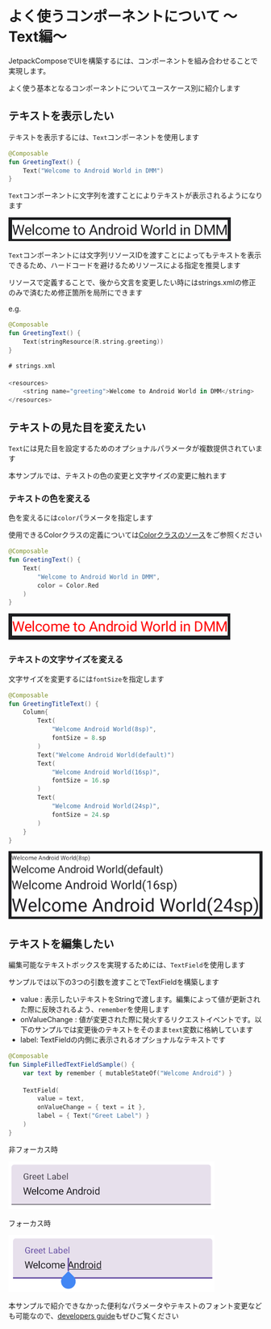 # よく使うコンポーネントについて 〜Text編〜

JetpackComposeでUIを構築するには、コンポーネントを組み合わせることで実現します。

よく使う基本となるコンポーネントについてユースケース別に紹介します

## テキストを表示したい
テキストを表示するには、`Text`コンポーネントを使用します

```kotlin
@Composable
fun GreetingText() {
    Text("Welcome to Android World in DMM")
}
```

`Text`コンポーネントに文字列を渡すことによりテキストが表示されるようになります

![Text Sample](../image/component_sample/text_sample.png)

`Text`コンポーネントには文字列リソースIDを渡すことによってもテキストを表示できるため、ハードコードを避けるためリソースによる指定を推奨します

リソースで定義することで、後から文言を変更したい時にはstrings.xmlの修正のみで済むため修正箇所を局所にできます

e.g.
```kotlin
@Composable
fun GreetingText() {
    Text(stringResource(R.string.greeting))
}
```

```kotlin
# strings.xml

<resources>
    <string name="greeting">Welcome to Android World in DMM</string>
</resources>

```

## テキストの見た目を変えたい
`Text`には見た目を設定するためのオプショナルパラメータが複数提供されています

本サンプルでは、テキストの色の変更と文字サイズの変更に触れます


### テキストの色を変える
色を変えるには`color`パラメータを指定します

使用できるColorクラスの定義については[Colorクラスのソース](https://cs.android.com/androidx/platform/frameworks/support/+/androidx-main:compose/ui/ui-graphics/src/commonMain/kotlin/androidx/compose/ui/graphics/Color.kt;l=115?q=%20androidx.compose.ui.graphics.Color&ss=androidx%2Fplatform%2Fframeworks%2Fsupport&hl=ja)をご参照ください

```kotlin
@Composable
fun GreetingText() {
    Text(
        "Welcome to Android World in DMM",
        color = Color.Red
    )
}
```
![Text Sample](../image/component_sample/text_red_sample.png)


### テキストの文字サイズを変える
文字サイズを変更するには`fontSize`を指定します

```kotlin
@Composable
fun GreetingTitleText() {
    Column{
        Text(
            "Welcome Android World(8sp)",
            fontSize = 8.sp
        )
        Text("Welcome Android World(default)")
        Text(
            "Welcome Android World(16sp)",
            fontSize = 16.sp
        )
        Text(
            "Welcome Android World(24sp)",
            fontSize = 24.sp
        )
    }
}
```
![Text Size Sample](../image/component_sample/text_size_sample.png)

## テキストを編集したい
編集可能なテキストボックスを実現するためには、`TextField`を使用します

サンプルでは以下の3つの引数を渡すことでTextFieldを構築します

- value : 表示したいテキストをStringで渡します。編集によって値が更新された際に反映されるよう、`remember`を使用します
- onValueChange : 値が変更された際に発火するリクエストイベントです。以下のサンプルでは変更後のテキストをそのまま`text`変数に格納しています
- label: TextFieldの内側に表示されるオプショナルなテキストです

```kotlin
@Composable
fun SimpleFilledTextFieldSample() {
    var text by remember { mutableStateOf("Welcome Android") }

    TextField(
        value = text,
        onValueChange = { text = it },
        label = { Text("Greet Label") }
    )
}
```

非フォーカス時

![TextField Sample](../image/component_sample/textfield_sample.png)

フォーカス時

![TextField Focus Sample](../image/component_sample/textfield_sample_forcus.png)




本サンプルで紹介できなかった便利なパラメータやテキストのフォント変更なども可能なので、[developers guide](https://developer.android.com/jetpack/compose/text?hl=ja)もぜひご覧ください